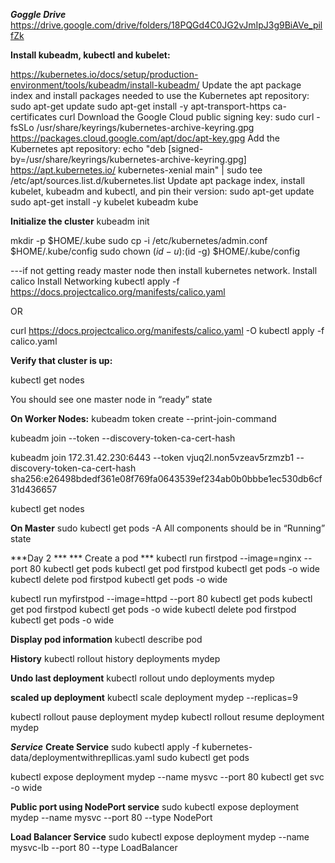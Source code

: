 
***Goggle Drive***
https://drive.google.com/drive/folders/18PQGd4C0JG2vJmIpJ3g9BiAVe_pilfZk


**Install kubeadm, kubectl and kubelet:**

https://kubernetes.io/docs/setup/production-environment/tools/kubeadm/install-kubeadm/
Update the apt package index and install packages needed to use the Kubernetes apt repository:
sudo apt-get update
sudo apt-get install -y apt-transport-https ca-certificates curl
Download the Google Cloud public signing key:
sudo curl -fsSLo /usr/share/keyrings/kubernetes-archive-keyring.gpg https://packages.cloud.google.com/apt/doc/apt-key.gpg
Add the Kubernetes apt repository:
echo "deb [signed-by=/usr/share/keyrings/kubernetes-archive-keyring.gpg] https://apt.kubernetes.io/ kubernetes-xenial main" | sudo tee /etc/apt/sources.list.d/kubernetes.list
Update apt package index, install kubelet, kubeadm and kubectl, and pin their version:
sudo apt-get update
sudo apt-get install -y kubelet kubeadm kube

**Initialize the cluster**
  kubeadm init

  mkdir -p $HOME/.kube
  sudo cp -i /etc/kubernetes/admin.conf $HOME/.kube/config
  sudo chown $(id -u):$(id -g) $HOME/.kube/config
  
  ---if not getting ready master node then install kubernetes network. Install calico
  Install Networking
  kubectl apply -f https://docs.projectcalico.org/manifests/calico.yaml

  OR

  curl https://docs.projectcalico.org/manifests/calico.yaml -O
  kubectl apply -f calico.yaml

**Verify that cluster is up:**

  kubectl get nodes

  You should see one master node in “ready” state

**On Worker Nodes:**
kubeadm token create --print-join-command

kubeadm join <ip address:port> --token <Some-token> --discovery-token-ca-cert-hash <SomeHash>

kubeadm join 172.31.42.230:6443 --token vjuq2l.non5vzeav5rzmzb1     --discovery-token-ca-cert-hash sha256:e26498bdedf361e08f769fa0643539ef234ab0b0bbbe1ec530db6cf31d436657

kubectl get nodes

**On Master**
sudo kubectl get pods -A
All components should be in “Running” state

***Day 2 ***
  *** Create a pod ***
  kubectl run firstpod --image=nginx --port 80
  kubectl get pods
  kubectl get pod firstpod
  kubectl get pods -o wide
  kubectl delete pod firstpod
  kubectl get pods -o wide

  kubectl run myfirstpod --image=httpd --port 80
  kubectl get pods
  kubectl get pod firstpod
  kubectl get pods -o wide
  kubectl delete pod firstpod
  kubectl get pods -o wide


**Display pod information**
kubectl describe pod <podname>


**History**
kubectl rollout history deployments mydep

**Undo last deployment**
kubectl rollout undo deployments mydep

**scaled up deployment**
kubectl scale deployment mydep --replicas=9

kubectl rollout pause deployment mydep
kubectl rollout resume deployment mydep

***Service***
**Create Service**
sudo kubectl apply -f kubernetes-data/deploymentwithrepllicas.yaml 
sudo kubectl get pods

kubectl expose deployment mydep --name mysvc --port 80
kubectl get svc -o wide

**Public port using NodePort service**
sudo kubectl expose deployment mydep --name mysvc --port 80 --type NodePort

**Load Balancer Service**
sudo kubectl expose deployment mydep --name mysvc-lb --port 80 --type LoadBalancer


